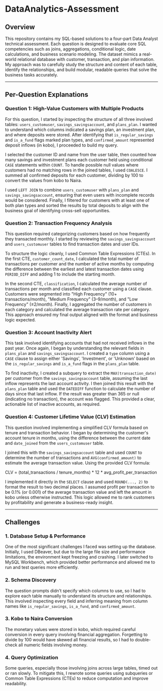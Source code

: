 # DataAnalytics-Assessment

## Overview

This repository contains my SQL-based solutions to a four-part Data Analyst technical assessment. Each question is designed to evaluate core SQL competencies such as joins, aggregations, conditional logic, date calculations, and business scenario modeling. The dataset mimics a real-world relational database with customer, transaction, and plan information. My approach was to carefully study the structure and content of each table, identify the relationships, and build modular, readable queries that solve the business tasks accurately.

---

## Per-Question Explanations

### Question 1: High-Value Customers with Multiple Products

For this question, I started by inspecting the structure of all three involved tables: `users_customuser`, `savings_savingsaccount`, and `plans_plan`. I wanted to understand which columns indicated a savings plan, an investment plan, and where deposits were stored. After identifying that `is_regular_savings` and `is_a_fund` flags marked plan types, and `confirmed_amount` represented deposit inflows (in kobo), I proceeded to build my query.

I selected the customer ID and name from the user table, then counted how many savings and investment plans each customer held using conditional `CASE` statements within `COUNT`. To handle possible null values where customers had no matching rows in the joined tables, I used `COALESCE`. I summed all confirmed deposits for each customer, dividing by 100 to convert the values from kobo to Naira.

I used `LEFT JOIN` to combine `users_customuser` with `plans_plan` and `savings_savingsaccount`, ensuring that even users with incomplete records would be considered. Finally, I filtered for customers with at least one of both plan types and sorted the results by total deposits to align with the business goal of identifying cross-sell opportunities.

### Question 2: Transaction Frequency Analysis

This question required categorizing customers based on how frequently they transacted monthly. I started by reviewing the `savings_savingsaccount` and `users_customuser` tables to find transaction dates and user IDs.

To structure the logic cleanly, I used Common Table Expressions (CTEs). In the first CTE, `customer_count_date`, I calculated the total number of transactions per customer and the number of active months by computing the difference between the earliest and latest transaction dates using `PERIOD_DIFF` and adding 1 to include the starting month. 

In the second CTE, `classification`, I calculated the average number of transactions per month and classified each customer using a `CASE` clause. Customers were segmented into "High Frequency" (10+ transactions/month), "Medium Frequency" (3–9/month), and "Low Frequency" (≤2/month). Finally, I aggregated the number of customers in each category and calculated the average transaction rate per category. This approach ensured my final output aligned with the format and business logic expected.

### Question 3: Account Inactivity Alert

This task involved identifying accounts that had not received inflows in the past year. Once again, I began by understanding the relevant fields in `plans_plan` and `savings_savingsaccount`. I created a `type` column using a `CASE` clause to assign either 'Savings', 'Investment', or 'Unknown' based on the `is_regular_savings` and `is_a_fund` flags in the `plans_plan` table.

To find inactivity, I created a subquery to extract the `MAX(transaction_date)` per customer from the `savings_savingsaccount` table, assuming the last inflow represents the last account activity. I then joined this result with the `plans_plan` table and used the `DATEDIFF` function to calculate the number of days since that last inflow. If the result was greater than 365 or null (indicating no transaction), the account was flagged. This provided a clear, actionable list of inactive accounts, as required.

### Question 4: Customer Lifetime Value (CLV) Estimation

This question involved implementing a simplified CLV formula based on tenure and transaction behavior. I began by determining the customer's account tenure in months, using the difference between the current date and `date_joined` from the `users_customuser` table.

I joined this with the `savings_savingsaccount` table and used `COUNT` to determine the number of transactions and `AVG(confirmed_amount)` to estimate the average transaction value. Using the provided CLV formula:

CLV = (total_transactions / tenure_months) * 12 * avg_profit_per_transaction


I implemented it directly in the `SELECT` clause and used `ROUND(..., 2)` to format the result to two decimal places. I assumed profit per transaction to be 0.1% (or 0.001) of the average transaction value and left the amount in kobo unless otherwise instructed. This logic allowed me to rank customers by profitability and generate a business-ready insight.

---

## Challenges

### 1. Database Setup & Performance
One of the most significant challenges I faced was setting up the database. Initially, I used DBeaver, but due to the large file size and performance limitations, the environment kept freezing and crashing. I later switched to MySQL Workbench, which provided better performance and allowed me to run and test queries more efficiently.

### 2. Schema Discovery
The question prompts didn’t specify which columns to use, so I had to explore each table manually to understand its structure and relationships. This involved inspecting every field and inferring meaning from column names like `is_regular_savings`, `is_a_fund`, and `confirmed_amount`.

### 3. Kobo to Naira Conversion
The monetary values were stored in kobo, which required careful conversion in every query involving financial aggregation. Forgetting to divide by 100 would have skewed all financial results, so I had to double-check all numeric fields involving money.

### 4. Query Optimization
Some queries, especially those involving joins across large tables, timed out or ran slowly. To mitigate this, I rewrote some queries using subqueries or Common Table Expressions (CTEs) to reduce computation and improve readability.



